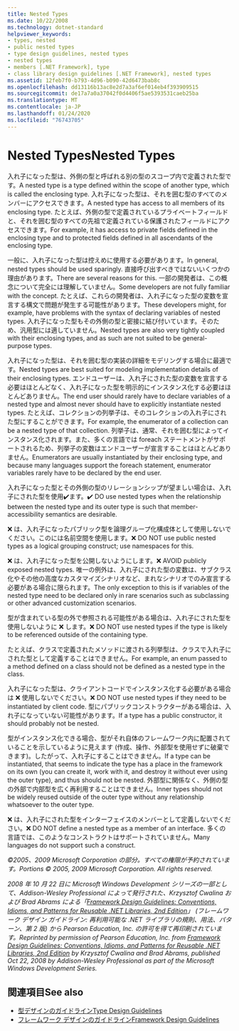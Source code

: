 ```yaml
---
title: Nested Types
ms.date: 10/22/2008
ms.technology: dotnet-standard
helpviewer_keywords:
- types, nested
- public nested types
- type design guidelines, nested types
- nested types
- members [.NET Framework], type
- class library design guidelines [.NET Framework], nested types
ms.assetid: 12feb7f0-b793-4d96-b090-42d6473bab8c
ms.openlocfilehash: dd13116b13ac8e2d7a3af6ef014eb4f393909515
ms.sourcegitcommit: de17a7a0a37042f0d4406f5ae5393531caeb25ba
ms.translationtype: MT
ms.contentlocale: ja-JP
ms.lasthandoff: 01/24/2020
ms.locfileid: "76743705"
---
```

# <a name="nested-types"></a><span data-ttu-id="cdd56-102">Nested Types</span><span class="sxs-lookup"><span data-stu-id="cdd56-102">Nested Types</span></span>
<span data-ttu-id="cdd56-103">入れ子になった型は、外側の型と呼ばれる別の型のスコープ内で定義された型です。</span><span class="sxs-lookup"><span data-stu-id="cdd56-103">A nested type is a type defined within the scope of another type, which is called the enclosing type.</span></span> <span data-ttu-id="cdd56-104">入れ子になった型は、それを囲む型のすべてのメンバーにアクセスできます。</span><span class="sxs-lookup"><span data-stu-id="cdd56-104">A nested type has access to all members of its enclosing type.</span></span> <span data-ttu-id="cdd56-105">たとえば、外側の型で定義されているプライベートフィールドと、それを囲む型のすべての先祖で定義されている保護されたフィールドにアクセスできます。</span><span class="sxs-lookup"><span data-stu-id="cdd56-105">For example, it has access to private fields defined in the enclosing type and to protected fields defined in all ascendants of the enclosing type.</span></span>

 <span data-ttu-id="cdd56-106">一般に、入れ子になった型は控えめに使用する必要があります。</span><span class="sxs-lookup"><span data-stu-id="cdd56-106">In general, nested types should be used sparingly.</span></span> <span data-ttu-id="cdd56-107">直接呼び出すべきではないいくつかの理由があります。</span><span class="sxs-lookup"><span data-stu-id="cdd56-107">There are several reasons for this.</span></span> <span data-ttu-id="cdd56-108">一部の開発者は、この概念について完全には理解していません。</span><span class="sxs-lookup"><span data-stu-id="cdd56-108">Some developers are not fully familiar with the concept.</span></span> <span data-ttu-id="cdd56-109">たとえば、これらの開発者は、入れ子になった型の変数を宣言する構文で問題が発生する可能性があります。</span><span class="sxs-lookup"><span data-stu-id="cdd56-109">These developers might, for example, have problems with the syntax of declaring variables of nested types.</span></span> <span data-ttu-id="cdd56-110">入れ子になった型もその外側の型と密接に結び付いています。そのため、汎用型には適していません。</span><span class="sxs-lookup"><span data-stu-id="cdd56-110">Nested types are also very tightly coupled with their enclosing types, and as such are not suited to be general-purpose types.</span></span>

 <span data-ttu-id="cdd56-111">入れ子になった型は、それを囲む型の実装の詳細をモデリングする場合に最適です。</span><span class="sxs-lookup"><span data-stu-id="cdd56-111">Nested types are best suited for modeling implementation details of their enclosing types.</span></span> <span data-ttu-id="cdd56-112">エンドユーザーは、入れ子にされた型の変数を宣言する必要はほとんどなく、入れ子になった型を明示的にインスタンス化する必要はほとんどありません。</span><span class="sxs-lookup"><span data-stu-id="cdd56-112">The end user should rarely have to declare variables of a nested type and almost never should have to explicitly instantiate nested types.</span></span> <span data-ttu-id="cdd56-113">たとえば、コレクションの列挙子は、そのコレクションの入れ子にされた型にすることができます。</span><span class="sxs-lookup"><span data-stu-id="cdd56-113">For example, the enumerator of a collection can be a nested type of that collection.</span></span> <span data-ttu-id="cdd56-114">列挙子は、通常、それを囲む型によってインスタンス化されます。また、多くの言語では foreach ステートメントがサポートされるため、列挙子の変数はエンドユーザーが宣言することはほとんどありません。</span><span class="sxs-lookup"><span data-stu-id="cdd56-114">Enumerators are usually instantiated by their enclosing type, and because many languages support the foreach statement, enumerator variables rarely have to be declared by the end user.</span></span>

 <span data-ttu-id="cdd56-115">入れ子になった型とその外側の型のリレーションシップが望ましい場合は、入れ子にされた型を使用✔️ます。</span><span class="sxs-lookup"><span data-stu-id="cdd56-115">✔️ DO use nested types when the relationship between the nested type and its outer type is such that member-accessibility semantics are desirable.</span></span>

 <span data-ttu-id="cdd56-116">❌ は、入れ子になったパブリック型を論理グループ化構成体として使用しないでください。このには名前空間を使用します。</span><span class="sxs-lookup"><span data-stu-id="cdd56-116">❌ DO NOT use public nested types as a logical grouping construct; use namespaces for this.</span></span>

 <span data-ttu-id="cdd56-117">❌ は、入れ子になった型を公開しないようにします。</span><span class="sxs-lookup"><span data-stu-id="cdd56-117">❌ AVOID publicly exposed nested types.</span></span> <span data-ttu-id="cdd56-118">唯一の例外は、入れ子にされた型の変数は、サブクラス化やその他の高度なカスタマイズシナリオなど、まれなシナリオでのみ宣言する必要がある場合に限られます。</span><span class="sxs-lookup"><span data-stu-id="cdd56-118">The only exception to this is if variables of the nested type need to be declared only in rare scenarios such as subclassing or other advanced customization scenarios.</span></span>

 <span data-ttu-id="cdd56-119">型が含まれている型の外で参照される可能性がある場合は、入れ子にされた型を使用しないように ❌ します。</span><span class="sxs-lookup"><span data-stu-id="cdd56-119">❌ DO NOT use nested types if the type is likely to be referenced outside of the containing type.</span></span>

 <span data-ttu-id="cdd56-120">たとえば、クラスで定義されたメソッドに渡される列挙型は、クラスで入れ子にされた型として定義することはできません。</span><span class="sxs-lookup"><span data-stu-id="cdd56-120">For example, an enum passed to a method defined on a class should not be defined as a nested type in the class.</span></span>

 <span data-ttu-id="cdd56-121">入れ子になった型は、クライアントコードでインスタンス化する必要がある場合は ❌ 使用しないでください。</span><span class="sxs-lookup"><span data-stu-id="cdd56-121">❌ DO NOT use nested types if they need to be instantiated by client code.</span></span>  <span data-ttu-id="cdd56-122">型にパブリックコンストラクターがある場合は、入れ子になっていない可能性があります。</span><span class="sxs-lookup"><span data-stu-id="cdd56-122">If a type has a public constructor, it should probably not be nested.</span></span>

 <span data-ttu-id="cdd56-123">型がインスタンス化できる場合、型がそれ自体のフレームワーク内に配置されていることを示しているように見えます (作成、操作、外部型を使用せずに破棄できます)。したがって、入れ子にすることはできません。</span><span class="sxs-lookup"><span data-stu-id="cdd56-123">If a type can be instantiated, that seems to indicate the type has a place in the framework on its own (you can create it, work with it, and destroy it without ever using the outer type), and thus should not be nested.</span></span> <span data-ttu-id="cdd56-124">外部型に関係なく、外側の型の外部で内部型を広く再利用することはできません。</span><span class="sxs-lookup"><span data-stu-id="cdd56-124">Inner types should not be widely reused outside of the outer type without any relationship whatsoever to the outer type.</span></span>

 <span data-ttu-id="cdd56-125">❌ は、入れ子にされた型をインターフェイスのメンバーとして定義しないでください。</span><span class="sxs-lookup"><span data-stu-id="cdd56-125">❌ DO NOT define a nested type as a member of an interface.</span></span> <span data-ttu-id="cdd56-126">多くの言語では、このようなコンストラクトはサポートされていません。</span><span class="sxs-lookup"><span data-stu-id="cdd56-126">Many languages do not support such a construct.</span></span>

 <span data-ttu-id="cdd56-127">*©2005、2009 Microsoft Corporation の部分。すべての権限が予約されています。*</span><span class="sxs-lookup"><span data-stu-id="cdd56-127">*Portions © 2005, 2009 Microsoft Corporation. All rights reserved.*</span></span>

 <span data-ttu-id="cdd56-128">*2008 年 10 月 22 日に Microsoft Windows Development シリーズの一部として、Addison-Wesley Professional によって発行された、Krzysztof Cwalina および Brad Abrams による「[Framework Design Guidelines: Conventions, Idioms, and Patterns for Reusable .NET Libraries, 2nd Edition](https://www.informit.com/store/framework-design-guidelines-conventions-idioms-and-9780321545619)」 (フレームワーク デザイン ガイドライン: 再利用可能な .NET ライブラリの規則、用法、パターン、第 2 版) から Pearson Education, Inc. の許可を得て再印刷されています。*</span><span class="sxs-lookup"><span data-stu-id="cdd56-128">*Reprinted by permission of Pearson Education, Inc. from [Framework Design Guidelines: Conventions, Idioms, and Patterns for Reusable .NET Libraries, 2nd Edition](https://www.informit.com/store/framework-design-guidelines-conventions-idioms-and-9780321545619) by Krzysztof Cwalina and Brad Abrams, published Oct 22, 2008 by Addison-Wesley Professional as part of the Microsoft Windows Development Series.*</span></span>

## <a name="see-also"></a><span data-ttu-id="cdd56-129">関連項目</span><span class="sxs-lookup"><span data-stu-id="cdd56-129">See also</span></span>

- [<span data-ttu-id="cdd56-130">型デザインのガイドライン</span><span class="sxs-lookup"><span data-stu-id="cdd56-130">Type Design Guidelines</span></span>](../../../docs/standard/design-guidelines/type.md)
- [<span data-ttu-id="cdd56-131">フレームワーク デザインのガイドライン</span><span class="sxs-lookup"><span data-stu-id="cdd56-131">Framework Design Guidelines</span></span>](../../../docs/standard/design-guidelines/index.md)
